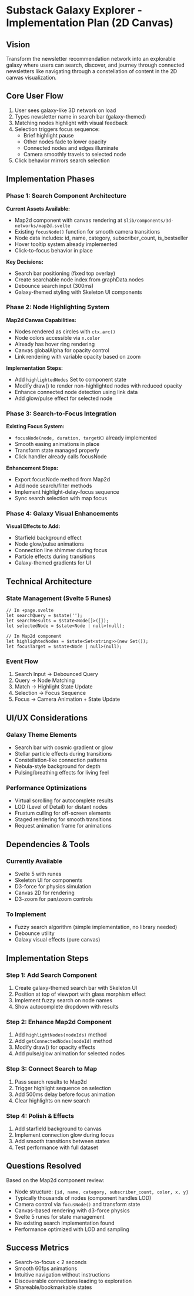 # Substack Galaxy Explorer - Implementation Plan (2D Canvas)

## Vision
Transform the newsletter recommendation network into an explorable galaxy where users can search, discover, and journey through connected newsletters like navigating through a constellation of content in the 2D canvas visualization.

## Core User Flow
1. User sees galaxy-like 3D network on load
2. Types newsletter name in search bar (galaxy-themed)
3. Matching nodes highlight with visual feedback
4. Selection triggers focus sequence:
   - Brief highlight pause
   - Other nodes fade to lower opacity
   - Connected nodes and edges illuminate
   - Camera smoothly travels to selected node
5. Click behavior mirrors search selection

## Implementation Phases

### Phase 1: Search Component Architecture

**Current Assets Available:**
- Map2d component with canvas rendering at `$lib/components/3d-networks/map2d.svelte`
- Existing `focusNode()` function for smooth camera transitions
- Node data includes: id, name, category, subscriber_count, is_bestseller
- Hover tooltip system already implemented
- Click-to-focus behavior in place

**Key Decisions:**
- Search bar positioning (fixed top overlay)
- Create searchable node index from graphData.nodes
- Debounce search input (300ms)
- Galaxy-themed styling with Skeleton UI components

### Phase 2: Node Highlighting System

**Map2d Canvas Capabilities:**
- Nodes rendered as circles with `ctx.arc()`
- Node colors accessible via `n.color`
- Already has hover ring rendering
- Canvas globalAlpha for opacity control
- Link rendering with variable opacity based on zoom

**Implementation Steps:**
- Add `highlightedNodes` Set to component state
- Modify draw() to render non-highlighted nodes with reduced opacity
- Enhance connected node detection using link data
- Add glow/pulse effect for selected node

### Phase 3: Search-to-Focus Integration

**Existing Focus System:**
- `focusNode(node, duration, targetK)` already implemented
- Smooth easing animations in place
- Transform state managed properly
- Click handler already calls focusNode

**Enhancement Steps:**
- Export focusNode method from Map2d
- Add node search/filter methods
- Implement highlight-delay-focus sequence
- Sync search selection with map focus

### Phase 4: Galaxy Visual Enhancements

**Visual Effects to Add:**
- Starfield background effect
- Node glow/pulse animations
- Connection line shimmer during focus
- Particle effects during transitions
- Galaxy-themed gradients for UI

## Technical Architecture

### State Management (Svelte 5 Runes)
```
// In +page.svelte
let searchQuery = $state('');
let searchResults = $state<Node[]>([]);
let selectedNode = $state<Node | null>(null);

// In Map2d component
let highlightedNodes = $state<Set<string>>(new Set());
let focusTarget = $state<Node | null>(null);
```

### Event Flow
1. Search Input → Debounced Query
2. Query → Node Matching
3. Match → Highlight State Update
4. Selection → Focus Sequence
5. Focus → Camera Animation + State Update

## UI/UX Considerations

### Galaxy Theme Elements
- Search bar with cosmic gradient or glow
- Stellar particle effects during transitions
- Constellation-like connection patterns
- Nebula-style background for depth
- Pulsing/breathing effects for living feel

### Performance Optimizations
- Virtual scrolling for autocomplete results
- LOD (Level of Detail) for distant nodes
- Frustum culling for off-screen elements
- Staged rendering for smooth transitions
- Request animation frame for animations

## Dependencies & Tools

### Currently Available
- Svelte 5 with runes
- Skeleton UI for components
- D3-force for physics simulation
- Canvas 2D for rendering
- D3-zoom for pan/zoom controls

### To Implement
- Fuzzy search algorithm (simple implementation, no library needed)
- Debounce utility
- Galaxy visual effects (pure canvas)

## Implementation Steps

### Step 1: Add Search Component
1. Create galaxy-themed search bar with Skeleton UI
2. Position at top of viewport with glass morphism effect
3. Implement fuzzy search on node names
4. Show autocomplete dropdown with results

### Step 2: Enhance Map2d Component
1. Add `highlightNodes(nodeIds)` method
2. Add `getConnectedNodes(nodeId)` method  
3. Modify draw() for opacity effects
4. Add pulse/glow animation for selected nodes

### Step 3: Connect Search to Map
1. Pass search results to Map2d
2. Trigger highlight sequence on selection
3. Add 500ms delay before focus animation
4. Clear highlights on new search

### Step 4: Polish & Effects
1. Add starfield background to canvas
2. Implement connection glow during focus
3. Add smooth transitions between states
4. Test performance with full dataset

## Questions Resolved

Based on the Map2d component review:
- Node structure: `{id, name, category, subscriber_count, color, x, y}`
- Typically thousands of nodes (component handles LOD)
- Camera control via `focusNode()` and transform state
- Canvas-based rendering with d3-force physics
- Svelte 5 runes for state management
- No existing search implementation found
- Performance optimized with LOD and sampling

## Success Metrics
- Search-to-focus < 2 seconds
- Smooth 60fps animations
- Intuitive navigation without instructions
- Discoverable connections leading to exploration
- Shareable/bookmarkable states
